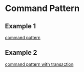 
# Command Pattern

## Example 1

[command pattern](https://github.com/ArjanCodes/2021-command-undo-redo)

## Example 2

[command pattern with transaction](https://github.com/ArjanCodes/2021-command-transactions)
